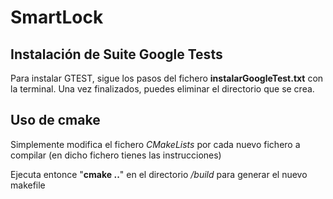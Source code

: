 # SmartLock

## Instalación de Suite Google Tests
Para instalar GTEST, sigue los pasos del fichero **instalarGoogleTest.txt** con la terminal.
Una vez finalizados, puedes eliminar el directorio que se crea.


## Uso de cmake
Simplemente modifica el fichero *CMakeLists* por cada nuevo fichero a compilar 
(en dicho fichero tienes las instrucciones)

Ejecuta entonce "**cmake ..**" en el directorio */build* para generar el nuevo makefile
